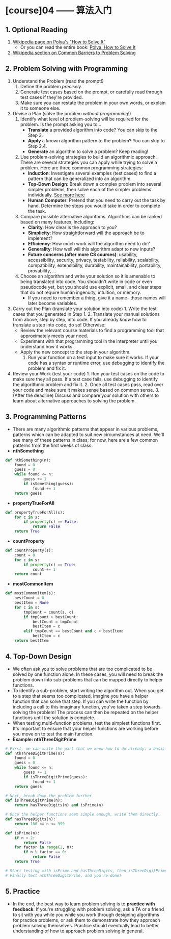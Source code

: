 # \[course\]04 —— 算法入门

## 1. **Optional Reading**

1. [Wikipedia page on Polya's "How to Solve It"](http://en.wikipedia.org/wiki/How_to_solve_it)
   * Or you can read the entire book: [Polya, How to Solve It](http://amzn.com/4871878309)
2. [Wikipedia section on Common Barriers to Problem Solving](https://en.wikipedia.org/wiki/Problem_solving#Common_barriers_to_problem_solving)

## 2. **Problem Solving with Programming**

1. Understand the Problem \(read the prompt!\)
   1. Define the problem _precisely_.
   2. Generate test cases based on the prompt, or carefully read through test cases if they're provided.
   3. Make sure you can restate the problem in your own words, or explain it to someone else.    
2. Devise a Plan \(solve the problem _without programming_!\)
   1. Identify what level of problem-solving will be required for the problem. Is the prompt asking you to...
      * **Translate** a provided algorithm into code? You can skip to the Step 3.
      * **Apply** a known algorithm pattern to the problem? You can skip to Step 2.4.
      * **Generate** an algorithm to solve a problem? Keep reading!
   2. Use problem-solving strategies to build an algorithmic approach. There are several strategies you can apply while trying to solve a problem. Here are three common programming strategies:
      * **Induction**: Investigate several examples \(test cases\) to find a pattern that can be generalized into an algorithm.
      * **Top-Down Design**: Break down a complex problem into several simpler problems, then solve each of the simpler problems individually. [See more here](http://www.cs.cmu.edu/~112/notes/notes-algorithmic-thinking.html#topDownDesign)
      * **Human Computer**: Pretend that you need to carry out the task by hand. Determine the steps you would take in order to complete the task.
   3. Compare possible alternative algorithms. Algorithms can be ranked based on many features, including:
      * **Clarity**: How clear is the approach to you?
      * **Simplicity**: How straightforward will the approach be to implement?
      * **Efficiency**: How much work will the algorithm need to do?
      * **Generality**: How well will this algorithm adapt to new inputs?
      * **Future concerns \(after more CS courses\)**: usability, accessibility, security, privacy, testability, reliability, scalability, compatibility, extensibility, durability, maintainability, portability, provability, ...
   4. Choose an algorithm and write your solution so it is amenable to being translated into code. You shouldn't write in code or even pseudocode yet, but you should use explicit, small, and clear steps that do not require human ingenuity, intuition, or memory.
      * If you need to remember a thing, give it a name- those names will later become variables.   
3. Carry out the Plan \(translate your solution into code\) 1. Write the test cases that you generated in Step 1. 2. Translate your manual solutions from above, step by step, into code. If you already know how to translate a step into code, do so! Otherwise:
   * Review the relevant course materials to find a programming tool that approximately meets your need.
   * Experiment with that programming tool in the interpreter until you understand how it works.
   * Apply the new concept to the step in your algorithm.
     1. Run your function on a test input to make sure it works. If your code has a syntax or runtime error, use debugging to identify the problem and fix it.
4. Review your Work \(test your code\) 1. Run your test cases on the code to make sure they all pass. If a test case fails, use debugging to identify the algorithmic problem and fix it. 2. Once all test cases pass, read over your code and make sure it makes sense based on common sense. 3. \(After the deadline\) Discuss and compare your solution with others to learn about alternative approaches to solving the problem.

## 3. **Programming Patterns**

* There are many algorithmic patterns that appear in various problems, patterns which can be adapted to suit new circumstances at need. We'll see many of these patterns in class; for now, here are a few common patterns from the first weeks of class.
* **nthSomething**

```python
def nthSomething(n):
    found = 0
    guess = 0
    while found <= n:
        guess += 1
        if isSomething(guess):
            found += 1
    return guess
```

* **propertyTrueForAll**

```python
def propertyTrueForAll(s):
    for c in s:
        if property(c) == False:
            return False
    return True
```

* **countProperty**

```python
def countProperty(s):
    count = 0
    for c in s:
        if property(c) == True:
            count += 1
    return count
```

* **mostCommonItem**

```python
def mostCommonItem(s):
    bestCount = 0
    bestItem = None
    for c in s:
        tmpCount = count(s, c)
        if tmpCount > bestCount:
            bestCount = tmpCount
            bestItem = c
        elif tmpCount == bestCount and c > bestItem:
            bestItem = c
    return bestItem
```

## 4. **Top-Down Design**

* We often ask you to solve problems that are too complicated to be solved by one function alone. In these cases, you will need to break the problem down into sub-problems that can be mapped directly to helper functions.
* To identify a sub-problem, start writing the algorithm out. When you get to a step that seems too complicated, imagine you have a helper function that can solve that step. If you can write the function by including a call to this imaginary function, you've taken a step towards solving the problem! The process can then be repeated on the helper functions until the solution is complete.
* When testing multi-function problems, test the simplest functions first. It's important to ensure that your helper functions are working before you move on to test the main function.
* **Example: nthThreeDigitPrime**

```python
# First, we can write the part that we know how to do already: a basic nth function.
def nthThreeDigitPrime(n):
    found = 0
    guess = 0
    while found <= n:
        guess += 1
        if isThreeDigitPrime(guess):
            found += 1
    return guess

# Next, break down the problem further
def isThreeDigitPrime(n):
    return hasThreeDigits(n) and isPrime(n)

# Once the helper functions seem simple enough, write them directly.
def hasThreeDigits(n):
    return 100 <= n <= 999

def isPrime(n):
    if n < 2:
        return False
    for factor in range(2, n):
        if n % factor == 0:
            return False
    return True

# Start testing with isPrime and hasThreeDigits, then isThreeDigitPrime.
# Finally test nthThreeDigitPrime, and you're done!
```

## 5. **Practice**

* In the end, the best way to learn problem solving is to **practice with feedback**. If you're struggling with problem solving, ask a TA or a friend to sit with you while you while you work through designing algorithms for practice problems, or ask them to demonstrate how they approach problem solving themselves. Practice should eventually lead to better understanding of how to approach problem solving in general.

